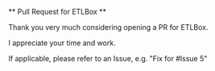 ** Pull Request for ETLBox **

Thank you very much considering opening a PR for ETLBox. 

I appreciate your time and work.

If applicable, please refer to an Issue, e.g. "Fix for #Issue 5"

